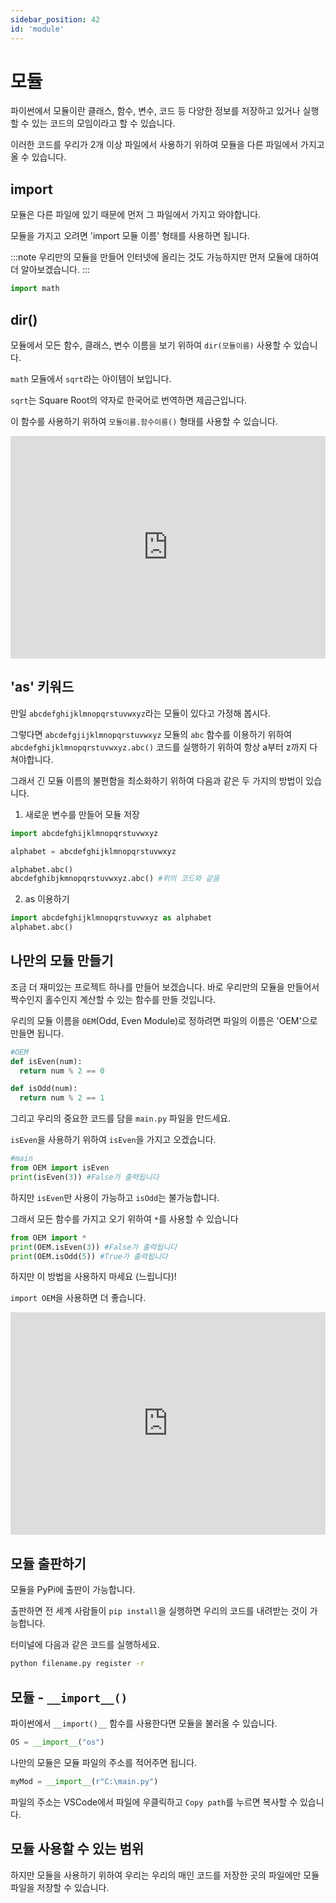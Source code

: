 ```yaml
---
sidebar_position: 42
id: 'module'
---
```


# 모듈

파이썬에서 모듈이란 클래스, 함수, 변수, 코드 등 다양한 정보를 저장하고 있거나 실행할 수 있는 코드의 모임이라고 할 수 있습니다.

이러한 코드를 우리가 2개 이상 파일에서 사용하기 위하여 모듈을 다른 파일에서 가지고 올 수 있습니다.

## import

모듈은 다른 파일에 있기 때문에 먼저 그 파일에서 가지고 와야합니다.

모듈을 가지고 오려면 'import 모듈 이름' 형태를 사용하면 됩니다.

:::note
우리만의 모듈을 만들어 인터넷에 올리는 것도 가능하지만 먼저 모듈에 대하여 더 알아보겠습니다.
:::

```python
import math
```

## dir()

모듈에서 모든 함수, 클래스, 변수 이름을 보기 위하여 `dir(모듈이름)` 사용할 수 있습니다.

`math` 모듈에서 `sqrt`라는 아이템이 보입니다.

`sqrt`는 Square Root의 약자로 한국어로 번역하면 제곱근입니다.

이 함수를 사용하기 위하여 `모듈이름.함수이름()` 형태를 사용할 수 있습니다.

<iframe src="https://trinket.io/embed/python3/cc5f724ff2" width="100%" height="356" frameborder="0" marginwidth="0" marginheight="0" allowfullscreen></iframe>

## 'as' 키워드

만일 `abcdefghijklmnopqrstuvwxyz`라는 모듈이 있다고 가정해 봅시다.

그렇다면 `abcdefgjijklmnopqrstuvwxyz` 모듈의 `abc` 함수를 이용하기 위하여 `abcdefghijklmnopqrstuvwxyz.abc()` 코드를 실행하기 위하여 항상 a부터 z까지 다 쳐야합니다.

그래서 긴 모듈 이름의 불편함을 최소화하기 위하여 다음과 같은 두 가지의 방법이 있습니다.

1. 새로운 변수를 만들어 모듈 저장

```python
import abcdefghijklmnopqrstuvwxyz

alphabet = abcdefghijklmnopqrstuvwxyz

alphabet.abc()
abcdefghibjkmnopqrstuvwxyz.abc() #위의 코드와 같음
```

2. as 이용하기

```python
import abcdefghijklmnopqrstuvwxyz as alphabet
alphabet.abc()
```

## 나만의 모듈 만들기

조금 더 재미있는 프로젝트 하나를 만들어 보겠습니다. 바로 우리만의 모듈을 만들어서 짝수인지 홀수인지 계산할 수 있는 함수를 만들 것입니다.

우리의 모듈 이름을 `OEM`(Odd, Even Module)로 정하려면 파일의 이름은 'OEM'으로 만들면 됩니다.

```python
#OEM
def isEven(num):
  return num % 2 == 0

def isOdd(num):
  return num % 2 == 1
```

그리고 우리의 중요한 코드를 담을 `main.py` 파일을 만드세요.

`isEven`을 사용하기 위하여 `isEven`을 가지고 오겠습니다.

```python
#main
from OEM import isEven
print(isEven(3)) #False가 출력됩니다
```

하지만 `isEven`만 사용이 가능하고 `isOdd`는 불가능합니다.

그래서 모든 함수를 가지고 오기 위하여 `*`를 사용할 수 있습니다

```python
from OEM import *
print(OEM.isEven(3)) #False가 출력됩니다
print(OEM.isOdd(5)) #True가 출력됩니다
```

하지만 이 방법을 사용하지 마세요 (느립니다)!

`import OEM`을 사용하면 더 좋습니다.

<iframe src="https://trinket.io/embed/python3/18e9b5aa47" width="100%" height="356" frameborder="0" marginwidth="0" marginheight="0" allowfullscreen></iframe>

## 모듈 출판하기

모듈을 PyPi에 출판이 가능합니다.

출판하면 전 세계 사람들이 `pip install`을 실행하면 우리의 코드를 내려받는 것이 가능합니다.

터미널에 다음과 같은 코드를 실행하세요.

```bash
python filename.py register -r
```

## 모듈 - `__import__()`

파이썬에서 `__import()__` 함수를 사용한다면 모듈을 불러올 수 있습니다.

```python
OS = __import__("os")
```

나만의 모듈은 모듈 파일의 주소를 적어주면 됩니다.

```python
myMod = __import__(r"C:\main.py")
```

파일의 주소는 VSCode에서 파일에 우클릭하고 `Copy path`를 누르면 복사할 수 있습니다.

## 모듈 사용할 수 있는 범위

하지만 모듈을 사용하기 위하여 우리는 우리의 매인 코드를 저장한 곳의 파일에만 모듈 파일을 저장할 수 있습니다.
